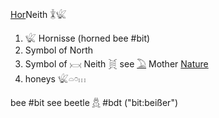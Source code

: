 [Hor](Hor)Neith 𓇇𓆤  
  
1. 𓆤 Hornisse (horned bee #bit)  
2. Symbol of North  
3. Symbol of 𓋋 Neith 𓋌 see [𓅐](𓅐) Mother [Nature](Nature)   
4. honeys 𓆤𓏏𓏌𓏥   
  
bee #bit see beetle [𓆣](𓆣) #bdt ("bit:beißer")  
  
